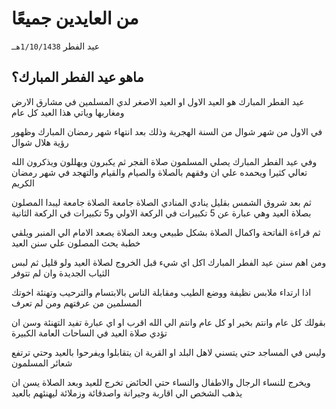 # من العايدين جميعًا
عيد الفطر `1/10/1438هـ`

## ماهو عيد الفطر المبارك؟
عيد الفطر المبارك هو العيد الاول او العيد الاصغر لدي المسلمين في مشارق الارض ومغاربها وياتي هذا العيد كل عام

في الاول من شهر شوال من السنة الهجرية وذلك بعد انتهاء شهر رمضان المبارك وظهور رؤية هلال شوال

وفي عيد الفطر المبارك يصلي المسلمون صلاة الفجر ثم يكبرون ويهللون ويذكرون الله تعالي كثيرا ويحمده علي ان وفقهم بالصلاة والصيام والقيام والتهجد في شهر رمضان الكريم

ثم بعد شروق الشمس بقليل ينادي المنادي الصلاة جامعة الصلاة جامعة ليبدا المصلون بصلاة العيد وهي عبارة عن 5 تكبيرات في الركعة الاولي و5 تكبيرات في الركعة الثانية

ثم قراءة الفاتحة واكمال الصلاة بشكل طبيعي وبعد الصلاة يصعد الامام الي المنبر ويلقي خطبة يحث المصلون علي سنن العيد

ومن اهم سنن عيد الفطر المبارك اكل اي شيء قبل الخروج لصلاة العيد ولو قليل ثم لبس الثياب الجديدة وان لم تتوفر

اذا ارتداء ملابس نظيفة ووضع الطيب ومقابلة الناس بالابتسام والترحيب وتهنئة اخوتك المسلمين من عرفتهم ومن لم تعرف

بقولك كل عام وانتم بخير او كل عام وانتم الي الله اقرب او اي عبارة تفيد التهنئة وسن ان تؤدي صلاة العيد في الساحات العامة الكبيرة

وليس في المساجد حتي يتسني لاهل البلد او القرية ان يتقابلوا ويفرحوا بالعيد وحتي ترتفع شعائر المسلمون

ويخرج للنساء الرجال والاطفال والنساء حتي الحائض تخرج للعيد وبعد الصلاة يسن ان يذهب الشخص الي اقاربة وجيرانة واصدقائة وزملائة ليهنئهم بالعيد

